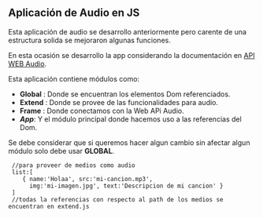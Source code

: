 ## Aplicación de Audio en JS
Esta aplicación de audio se desarrollo anteriormente pero carente de una estructura solida se mejoraron algunas funciones.

En esta ocasión se desarrollo la app considerando la documentación en 
[API WEB Audio](https://developer.mozilla.org/en-US/docs/Web/API/Web_Audio_API).

Esta aplicación contiene módulos como:

- **Global** : Donde se encuentran los elementos Dom referenciados.
- **Extend** : Donde se provee de las funcionalidades para audio.
- **Frame** : Donde conectamos con la Web APi Audio.
- _**App**_: Y el módulo principal donde hacemos uso a las referencias del Dom.

Se debe considerar que si queremos hacer algun cambio sin afectar algun módulo solo debe usar **GLOBAL**.

``` 
 //para proveer de medios como audio
 list:[
    { name:'Holaa', src:'mi-cancion.mp3', 
      img:'mi-imagen.jpg', text:'Descripcion de mi cancion' }
 ]
 //todas la referencias con respecto al path de los medios se encuentran en extend.js
```


